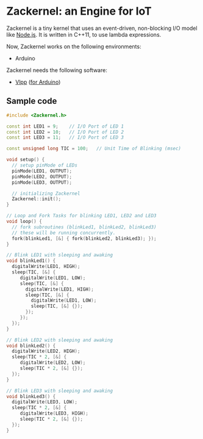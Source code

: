 # Zackernel: an Engine for IoT

Zackernel is a tiny kernel that uses an event-driven, non-blocking I/O model like [Node.js](https://github.com/nodejs/node). It is written in C++11, to use lambda expressions.

Now, Zackernel works on the following environments:

* Arduino

Zackernel needs the following software:

* [Vlpp](https://github.com/vczh-libraries/Vlpp) ([for Arduino](https://github.com/marcusrugger/functional-vlpp))

## Sample code

```c++:blink_3leds.cpp
#include <Zackernel.h>

const int LED1 = 9;    // I/O Port of LED 1
const int LED2 = 10;   // I/O Port of LED 2
const int LED3 = 11;   // I/O Port of LED 3

const unsigned long TIC = 100;   // Unit Time of Blinking (msec)

void setup() {
  // setup pinMode of LEDs
  pinMode(LED1, OUTPUT);
  pinMode(LED2, OUTPUT);
  pinMode(LED3, OUTPUT);

  // initializing Zackernel
  Zackernel::init();
}

// Loop and Fork Tasks for blinking LED1, LED2 and LED3
void loop() {
  // fork subroutines (blinkLed1, blinkLed2, blinkLed3)
  // these will be running concurrently.
  fork(blinkLed1, [&] { fork(blinkLed2, blinkLed3); });
}

// Blink LED1 with sleeping and awaking
void blinkLed1() {
  digitalWrite(LED1, HIGH);
  sleep(TIC, [&] {
     digitalWrite(LED1, LOW);
     sleep(TIC, [&] {
       digitalWrite(LED1, HIGH);
       sleep(TIC, [&] {
         digitalWrite(LED1, LOW);
         sleep(TIC, [&] {});
       });
     });
  });
}

// Blink LED2 with sleeping and awaking
void blinkLed2() {
  digitalWrite(LED2, HIGH);
  sleep(TIC * 2, [&] {
     digitalWrite(LED2, LOW);
     sleep(TIC * 2, [&] {});
  });
}

// Blink LED3 with sleeping and awaking
void blinkLed3() {
  digitalWrite(LED3, LOW);
  sleep(TIC * 2, [&] {
     digitalWrite(LED3, HIGH);
     sleep(TIC * 2, [&] {});
  });
}
```

